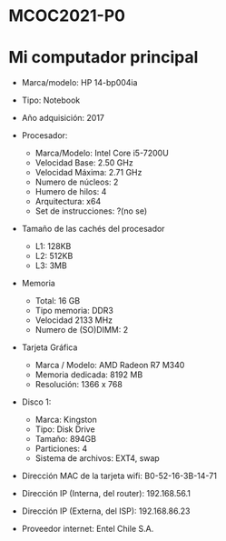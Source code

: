 # MCOC2021-P0

# Mi computador principal

* Marca/modelo: HP 14-bp004ia
* Tipo: Notebook
* Año adquisición: 2017
* Procesador:
  * Marca/Modelo: Intel Core i5-7200U
  * Velocidad Base: 2.50 GHz
  * Velocidad Máxima: 2.71 GHz 
  * Numero de núcleos: 2 
  * Humero de hilos: 4 
  * Arquitectura: x64 
  * Set de instrucciones: ?(no se)
* Tamaño de las cachés del procesador 
  * L1: 128KB
  * L2: 512KB
  * L3: 3MB
* Memoria 
  * Total: 16 GB
  * Tipo memoria: DDR3 
  * Velocidad 2133 MHz 
  * Numero de (SO)DIMM: 2
* Tarjeta Gráfica
  * Marca / Modelo: AMD Radeon R7 M340
  * Memoria dedicada: 8192 MB 
  * Resolución: 1366 x 768
* Disco 1: 
  * Marca: Kingston
  * Tipo: Disk Drive
  * Tamaño: 894GB
  * Particiones: 4
  * Sistema de archivos: EXT4, swap

  
* Dirección MAC de la tarjeta wifi: B0-52-16-3B-14-71
* Dirección IP (Interna, del router): 192.168.56.1
* Dirección IP (Externa, del ISP): 192.168.86.23
* Proveedor internet: Entel Chile S.A.




